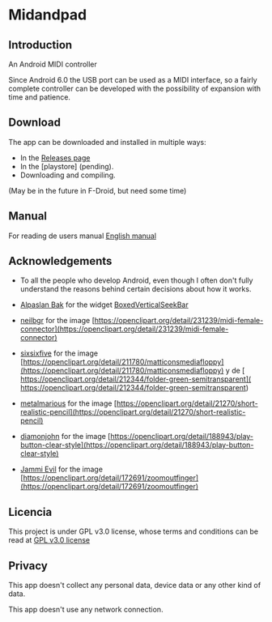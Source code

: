 # Midandpad

## Introduction
An Android MIDI controller



Since Android 6.0 the USB port can be used as a MIDI interface, so a fairly complete controller can be developed with the possibility of expansion with time and patience.

## Download

The app can be downloaded and installed in multiple ways:


* In the [Releases page](https://github.com/pacoandres/midandpad/releases/)
* In the [playstore] (pending).
* Downloading and compiling.

(May be in the future in F-Droid, but need some time)

## Manual
For reading de users manual [English manual](https://github.com/pacoandres/midandpad/wiki/English-manual)

## Acknowledgements

* To all the people who develop Android, even though I often don't fully understand the reasons behind certain decisions about how it works.


* [Alpaslan Bak](https://github.com/alpbak) for the widget [BoxedVerticalSeekBar](https://github.com/alpbak/BoxedVerticalSeekBar)


* [neilbgr](https://openclipart.org/artist/neilbgr) for the image [https://openclipart.org/detail/231239/midi-female-connector](https://openclipart.org/detail/231239/midi-female-connector)

* [sixsixfive](https://openclipart.org/artist/sixsixfive) for the image [https://openclipart.org/detail/211780/matticonsmediafloppy](https://openclipart.org/detail/211780/matticonsmediafloppy) y de [
https://openclipart.org/detail/212344/folder-green-semitransparent](
https://openclipart.org/detail/212344/folder-green-semitransparent)

* [metalmarious](https://openclipart.org/artist/metalmarious) for the image [https://openclipart.org/detail/21270/short-realistic-pencil](https://openclipart.org/detail/21270/short-realistic-pencil)

* [diamonjohn](https://openclipart.org/artist/diamonjohn) for the image [https://openclipart.org/detail/188943/play-button-clear-style](https://openclipart.org/detail/188943/play-button-clear-style) 
 
* [Jammi Evil](https://openclipart.org/artist/Jammi%20Evil) for the image [https://openclipart.org/detail/172691/zoomoutfinger](https://openclipart.org/detail/172691/zoomoutfinger)

## Licencia
This project is under GPL v3.0 license, whose terms and conditions can be read at [GPL v3.0 license](./LICENSE)

## Privacy

This app doesn't collect any personal data, device data or any other kind of data.

This app doesn't use any network connection.
